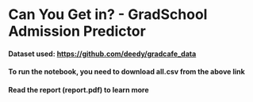 # Can You Get in? - GradSchool Admission Predictor

#### Dataset used: https://github.com/deedy/gradcafe_data
#### To run the notebook, you need to download all.csv from the above link
#### Read the report (report.pdf) to learn more
